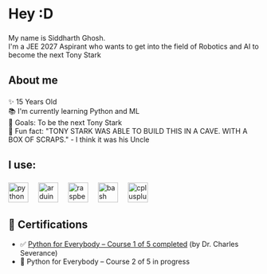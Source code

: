 
<h1 align="left">Hey :D</h1>

###

<p align="left">My name is Siddharth Ghosh. <br>I'm a JEE 2027 Aspirant who wants to get into the field of Robotics and AI to become the next Tony Stark</p>

###

<h2 align="left">About me</h2>

###

<p align="left">✨ 15 Years Old<br>📚 I'm currently learning Python and ML<br>🎯 Goals: To be the next Tony Stark<br>🎲 Fun fact: "TONY STARK WAS ABLE TO BUILD THIS IN A CAVE. WITH A BOX OF SCRAPS." - I think it was his Uncle</p>

###

<h2 align="left">I use:</h2>

###

<div align="left">
  <img src="https://cdn.jsdelivr.net/gh/devicons/devicon/icons/python/python-original.svg" height="40" alt="python logo"  />
  <img width="12" />
  <img src="https://cdn.jsdelivr.net/gh/devicons/devicon/icons/arduino/arduino-original.svg" height="40" alt="arduino logo"  />
  <img width="12" />
  <img src="https://cdn.jsdelivr.net/gh/devicons/devicon/icons/raspberrypi/raspberrypi-original.svg" height="40" alt="raspberrypi logo"  />
  <img width="12" />
  <img src="https://cdn.jsdelivr.net/gh/devicons/devicon/icons/bash/bash-original.svg" height="40" alt="bash logo"  />
  <img width="12" />
  <img src="https://cdn.jsdelivr.net/gh/devicons/devicon/icons/cplusplus/cplusplus-original.svg" height="40" alt="cplusplus logo"  />
</div>

###

<h2 align="left">📜 Certifications</h2>

<ul align="left">
  <li>✅ <a href="https://drive.google.com/file/d/1OjzQdRbkbGO4cPABZlwYRkW7BdTu8ywT/view?usp=drive_link" target="_blank">Python for Everybody – Course 1 of 5 completed</a> (by Dr. Charles Severance)</li>
  <li>🔄 Python for Everybody – Course 2 of 5 in progress</li>
</ul>

 



